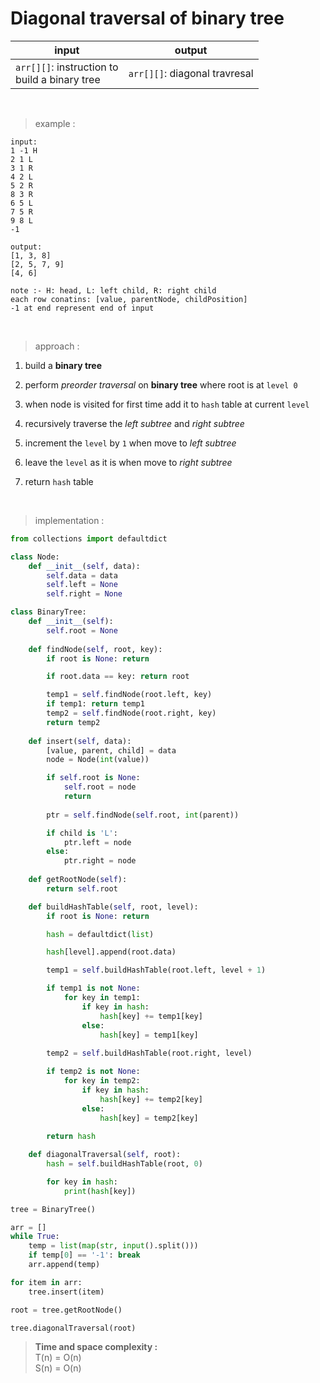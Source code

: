 # Diagonal traversal of binary tree

| input | output |
| --- | --- |
| `arr[][]`: instruction to <br> build a binary tree | `arr[][]`: diagonal travresal |

<br>

> example :

```
input:
1 -1 H
2 1 L
3 1 R
4 2 L
5 2 R
8 3 R
6 5 L
7 5 R
9 8 L
-1

output:
[1, 3, 8]
[2, 5, 7, 9]
[4, 6]
```
```
note :- H: head, L: left child, R: right child
each row conatins: [value, parentNode, childPosition]
-1 at end represent end of input
```

<br>

> approach :

1. build a **binary tree**

2. perform *preorder traversal* on **binary tree** where root is at `level 0`

3. when node is visited for first time add it to `hash` table at current `level`

4. recursively traverse the *left subtree* and *right subtree*

5. increment the `level` by `1` when move to *left subtree*

6. leave the `level` as it is when move to *right subtree*

7. return `hash` table

<br>

> implementation :

```python 
from collections import defaultdict

class Node: 
    def __init__(self, data):
        self.data = data
        self.left = None
        self.right = None

class BinaryTree:
    def __init__(self):
        self.root = None
    
    def findNode(self, root, key):
        if root is None: return

        if root.data == key: return root

        temp1 = self.findNode(root.left, key)
        if temp1: return temp1
        temp2 = self.findNode(root.right, key)
        return temp2
    
    def insert(self, data):
        [value, parent, child] = data
        node = Node(int(value))

        if self.root is None:
            self.root = node
            return 
        
        ptr = self.findNode(self.root, int(parent))

        if child is 'L':
            ptr.left = node
        else:
            ptr.right = node 
        
    def getRootNode(self):
        return self.root

    def buildHashTable(self, root, level):
        if root is None: return

        hash = defaultdict(list)

        hash[level].append(root.data)

        temp1 = self.buildHashTable(root.left, level + 1)

        if temp1 is not None:
            for key in temp1:
                if key in hash:
                    hash[key] += temp1[key]
                else:
                    hash[key] = temp1[key]
        
        temp2 = self.buildHashTable(root.right, level)

        if temp2 is not None:
            for key in temp2:
                if key in hash:
                    hash[key] += temp2[key]
                else:
                    hash[key] = temp2[key]
        
        return hash

    def diagonalTraversal(self, root):
        hash = self.buildHashTable(root, 0)

        for key in hash:
            print(hash[key])

tree = BinaryTree()

arr = []
while True:
    temp = list(map(str, input().split()))
    if temp[0] == '-1': break 
    arr.append(temp)

for item in arr:
    tree.insert(item)

root = tree.getRootNode()

tree.diagonalTraversal(root)
```

> **Time and space complexity :**
<br>T(n) = O(n)
<br>S(n) = O(n)
